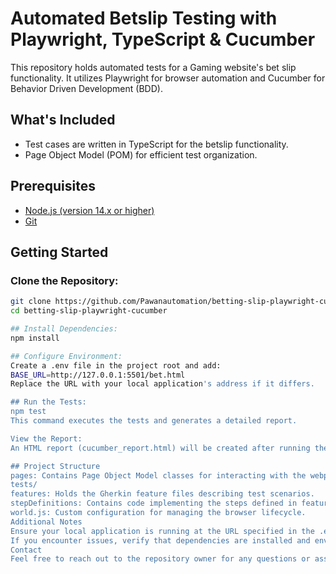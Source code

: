 # Automated Betslip Testing with Playwright, TypeScript & Cucumber

This repository holds automated tests for a Gaming website's bet slip functionality. It utilizes Playwright for browser automation and Cucumber for Behavior Driven Development (BDD).

## What's Included

- Test cases are written in TypeScript for the betslip functionality.
- Page Object Model (POM) for efficient test organization.

## Prerequisites

- [Node.js (version 14.x or higher)](https://nodejs.org/en)
- [Git](https://git-scm.com/)

## Getting Started

### Clone the Repository:

```bash
git clone https://github.com/Pawanautomation/betting-slip-playwright-cucumber.git
cd betting-slip-playwright-cucumber

## Install Dependencies:
npm install

## Configure Environment:
Create a .env file in the project root and add:
BASE_URL=http://127.0.0.1:5501/bet.html
Replace the URL with your local application's address if it differs.

## Run the Tests:
npm test
This command executes the tests and generates a detailed report.

View the Report:
An HTML report (cucumber_report.html) will be created after running the tests. Open it in your browser to view the results.

## Project Structure
pages: Contains Page Object Model classes for interacting with the webpages.
tests/
features: Holds the Gherkin feature files describing test scenarios.
stepDefinitions: Contains code implementing the steps defined in features.
world.js: Custom configuration for managing the browser lifecycle.
Additional Notes
Ensure your local application is running at the URL specified in the .env file.
If you encounter issues, verify that dependencies are installed and environment variables are set correctly.
Contact
Feel free to reach out to the repository owner for any questions or assistance.
